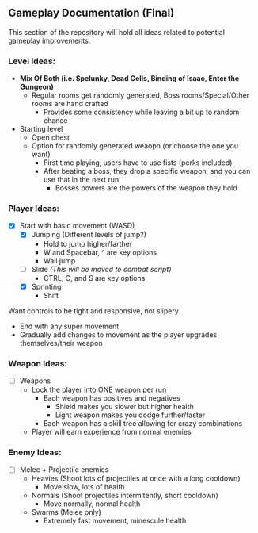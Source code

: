 ## Gameplay Documentation (Final)

This section of the repository will hold all ideas related to potential gameplay improvements. 

### Level Ideas:     
- **Mix Of Both (i.e. Spelunky, Dead Cells, Binding of Isaac, Enter the Gungeon)** 
    - Regular rooms get randomly generated, Boss rooms/Special/Other rooms are hand crafted 
        - Provides some consistency while leaving a bit up to random chance
- Starting level 
  - Open chest
  - Option for randomly generated weaopn (or choose the one you want)
    - First time playing, users have to use fists (perks included)
    - After beating a boss, they drop a specific weapon, and you can use that in the next run
      - Bosses powers are the powers of the weapon they hold   

### Player Ideas:

- [X] Start with basic movement (WASD) 
  - [X] Jumping (Different levels of jump?)
    - Hold to jump higher/farther 
    - W and Spacebar, ^ are key options
    - Wall jump
  - [ ] Slide _(This will be moved to combat script)_
    - CTRL, C, and S are key options 
  - [X] Sprinting
      - Shift 
      
Want controls to be tight and responsive, not slipery 
  - End with any super movement
  - Gradually add changes to movement as the player upgrades themselves/their weapon

### Weapon Ideas:

- [ ] Weapons
  - Lock the player into ONE weapon per run
    - Each weapon has positives and negatives 
      - Shield makes you slower but higher health  
      - Light weapon makes you dodge further/faster
    - Each weapon has a skill tree allowing for crazy combinations
  - Player will earn experience from normal enemies



### Enemy Ideas:

- [ ] Melee + Projectile enemies
    - Heavies (Shoot lots of projectiles at once with a long cooldown)
        - Move slow, lots of health
    - Normals (Shoot projectiles intermitently, short cooldown)
        - Move normally, normal health
    - Swarms (Melee only)
        - Extremely fast movement, minescule health 
 
